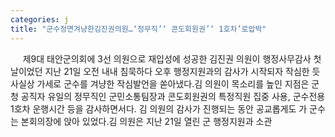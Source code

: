```yaml
---
categories: j
title: "군수정면겨냥한김진권의원…‘정무직’‘ 콘도회원권’‘ 1호차’로압박"
---
```

&nbsp;&nbsp;&nbsp;&nbsp; 제9대 태안군의회에 3선 의원으로 재입성에 성공한 김진권 의원이 행정사무감사 첫날이었던 지난 21일 오전 내내 침묵하다 오후 행정지원과의 감사가 시작되자 작심한 듯 사실상 가세로 군수를 겨냥한 작심발언을 쏟아냈다.김 의원이 목소리를 높인 지점은 군청 공직자 유일의 정무직인 군민소통팀장과 콘도회원권의 특정직원 집중 사용, 군수전용 1호차 운행시간 등을 감사하면서다. 김 의원의 감사가 진행되는 동안 공교롭게도 가 군수는 본회의장에 앉아 있었다.김 의원은 지난 21일 열린 군 행정지원과 소관 